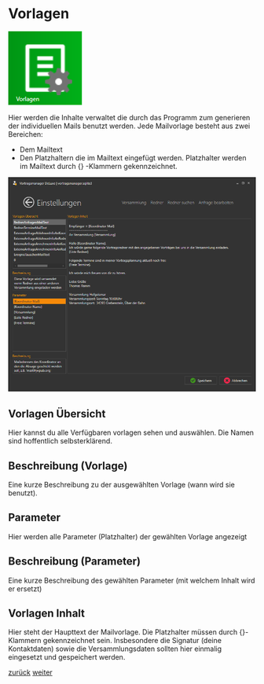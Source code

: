 # Vorlagen #
![Icon](images/menu_icon_08.png)

Hier werden die Inhalte verwaltet die durch das Programm zum generieren der individuellen Mails benutzt werden. Jede Mailvorlage besteht aus zwei Bereichen:
* Dem Mailtext
* Den Platzhaltern die im Mailtext eingefügt werden.
Platzhalter werden im Mailtext durch {} -Klammern gekennzeichnet.

![Vorlagen](images/verwaltung_03.png)

## Vorlagen Übersicht
Hier kannst du alle Verfügbaren vorlagen sehen und auswählen. Die Namen sind hoffentlich selbsterklärend.

## Beschreibung (Vorlage)
Eine kurze Beschreibung zu der ausgewählten Vorlage (wann wird sie benutzt).

## Parameter
Hier werden alle Parameter (Platzhalter) der gewählten Vorlage angezeigt

## Beschreibung (Parameter)
Eine kurze Beschreibung des gewählten Parameter (mit welchem Inhalt wird er ersetzt)

## Vorlagen Inhalt
Hier steht der Haupttext der Mailvorlage. Die Platzhalter müssen durch {}-Klammern gekennzeichnet sein. Insbesondere die Signatur (deine Kontaktdaten) sowie die Versammlungsdaten sollten hier einmalig eingesetzt und gespeichert werden.

[zurück](Versammlungen.md)  [weiter](ProgrammEinstellungen.md)